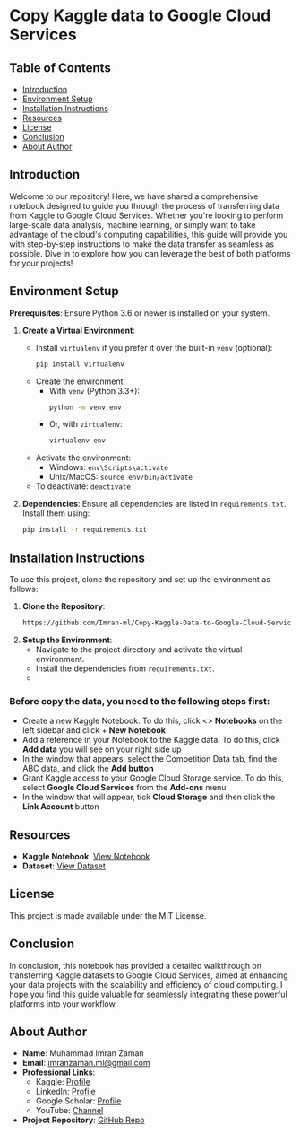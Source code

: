 # Copy Kaggle data to Google Cloud Services

## Table of Contents

- [Introduction](#introduction)
- [Environment Setup](#environment-setup)
- [Installation Instructions](#installation-instructions)
- [Resources](#resources)
- [License](#license)
- [Conclusion](#conclusion)
- [About Author](#about-author)

## Introduction

Welcome to our repository! Here, we have shared a comprehensive notebook designed to guide you through the process of transferring data from Kaggle to Google Cloud Services. Whether you're looking to perform large-scale data analysis, machine learning, or simply want to take advantage of the cloud's computing capabilities, this guide will provide you with step-by-step instructions to make the data transfer as seamless as possible. Dive in to explore how you can leverage the best of both platforms for your projects!

## Environment Setup

**Prerequisites**: Ensure Python 3.6 or newer is installed on your system.

1. **Create a Virtual Environment**:
    - Install `virtualenv` if you prefer it over the built-in `venv` (optional):
        ```bash
        pip install virtualenv
        ```
    - Create the environment:
        - With `venv` (Python 3.3+):
            ```bash
            python -m venv env
            ```
        - Or, with `virtualenv`:
            ```bash
            virtualenv env
            ```
    - Activate the environment:
        - Windows: `env\Scripts\activate`
        - Unix/MacOS: `source env/bin/activate`
    - To deactivate: `deactivate`

2. **Dependencies**:
    Ensure all dependencies are listed in `requirements.txt`. Install them using:
    ```bash
    pip install -r requirements.txt
    ```

## Installation Instructions

To use this project, clone the repository and set up the environment as follows:

1. **Clone the Repository**:
    ```bash
    https://github.com/Imran-ml/Copy-Kaggle-Data-to-Google-Cloud-Services.git
    ```
2. **Setup the Environment**:
    - Navigate to the project directory and activate the virtual environment.
    - Install the dependencies from `requirements.txt`.
    - 

### Before copy the data, you need to the following steps first:
- Create a new Kaggle Notebook. To do this, click <> **Notebooks** on the left sidebar and click + **New Notebook**
- Add a reference in your Notebook to the Kaggle data. To do this, click **Add data** you will see on your right side up
- In the window that appears, select the Competition Data tab, find the ABC data, and click the **Add button**
- Grant Kaggle access to your Google Cloud Storage service. To do this, select **Google Cloud Services** from the **Add-ons** menu
- In the window that will appear, tick **Cloud Storage** and then click the **Link Account** button


## Resources

- **Kaggle Notebook**: [View Notebook](https://www.kaggle.com/code/muhammadimran112233/copy-kaggle-data-to-google-cloud-services)
- **Dataset**: [View Dataset](https://www.kaggle.com/datasets/gpreda/reddit-vaccine-myths)

## License

This project is made available under the MIT License.

## Conclusion

In conclusion, this notebook has provided a detailed walkthrough on transferring Kaggle datasets to Google Cloud Services, aimed at enhancing your data projects with the scalability and efficiency of cloud computing. I hope you find this guide valuable for seamlessly integrating these powerful platforms into your workflow.

## About Author

- **Name**: Muhammad Imran Zaman
- **Email**: [imranzaman.ml@gmail.com](mailto:imranzaman.ml@gmail.com)
- **Professional Links**:
    - Kaggle: [Profile](https://www.kaggle.com/muhammadimran112233)
    - LinkedIn: [Profile](linkedin.com/in/muhammad-imran-zaman)
    - Google Scholar: [Profile](https://scholar.google.com/citations?user=ulVFpy8AAAAJ&hl=en)
    - YouTube: [Channel](https://www.youtube.com/@consolioo)
- **Project Repository**: [GitHub Repo](https://github.com/Imran-ml/Copy-Kaggle-Data-to-Google-Cloud-Services.git)
